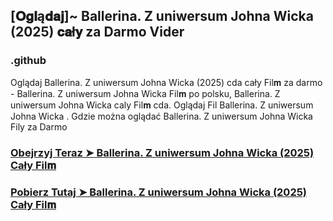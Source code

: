 ## [𝐎𝐠𝐥ą𝐝𝐚𝐣]~ Ballerina. Z uniwersum Johna Wicka (2025) 𝐜𝐚ł𝐲 za Darmo Vider

### .github

Oglądaj Ballerina. Z uniwersum Johna Wicka (2025) cda cały Fil𝐦 za darmo - Ballerina. Z uniwersum Johna Wicka Fil𝐦  po polsku, Ballerina. Z uniwersum Johna Wicka caly Fil𝐦 cda. Oglądaj Fil Ballerina. Z uniwersum Johna Wicka . Gdzie można oglądać Ballerina. Z uniwersum Johna Wicka Fily za Darmo

### [Obejrzyj Teraz ➤ Ballerina. Z uniwersum Johna Wicka (2025) Cały Fil𝐦 ](https://watching4khdmovies.blogspot.com/2025/05/john-wick-pl.html)

### [Pobierz Tutaj ➤ Ballerina. Z uniwersum Johna Wicka (2025) Cały Fil𝐦 ](https://watching4khdmovies.blogspot.com/2025/05/john-wick-pl.html)
